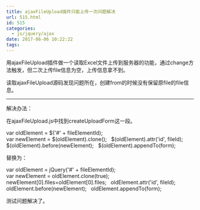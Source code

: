 ```yaml
---
title: ajaxFileUpload插件只能上传一次问题解决
url: 515.html
id: 515
categories:
  - js/jquery/ajax
date: 2017-06-06 10:22:22
tags:
---
```


用ajaxFileUpload插件做一个读取Excel文件上传到服务器的功能，通过change方法触发，但二次上传file信息为空，上传信息拿不到。

读取ajaxFileUpload源码发现问题所在，创建from的时候没有保留原file的file信息。

* * *

解决办法：  

在ajaxFileUpload.js中找到createUploadForm这一段。

var oldElement = $('#' + fileElementId);  
var newElement = $(oldElement).clone();  
$(oldElement).attr('id', fileId);  
$(oldElement).before(newElement);  
$(oldElement).appendTo(form);

替换为：

var oldElement = jQuery('#' + fileElementId);  
var newElement = oldElement.clone(true);  
newElement\[0\].files=oldElement\[0\].files;  
oldElement.attr('id', fileId);  
oldElement.before(newElement);  
oldElement.appendTo(form);

测试问题解决了。
